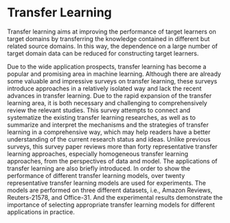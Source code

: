 # Transfer Learning
Transfer learning aims at improving the performance of target learners on target domains by transferring the knowledge contained in different but related source domains. In this way, the dependence on a large number of target domain data can be reduced for constructing target learners.

Due to the wide application prospects, transfer learning has become a popular and promising area in machine learning. Although there are already some valuable and impressive surveys on transfer learning, these surveys introduce approaches in a relatively isolated way and lack the recent advances in transfer learning. Due to the rapid expansion of the transfer learning area, it is both necessary and challenging to comprehensively review the relevant studies. This survey attempts to connect and systematize the existing transfer learning researches, as well as to summarize and interpret the mechanisms and the strategies of transfer learning in a comprehensive way, which may help readers have a better understanding of the current research status and ideas. Unlike previous surveys, this survey paper reviews more than forty representative transfer learning approaches, especially homogeneous transfer learning approaches, from the perspectives of data and model. The applications of transfer learning are also briefly introduced. In order to show the performance of different transfer learning models, over twenty representative transfer learning models are used for experiments. The models are performed on three different datasets, i.e., Amazon Reviews, Reuters-21578, and Office-31. And the experimental results demonstrate the importance of selecting appropriate transfer learning models for different applications in practice.